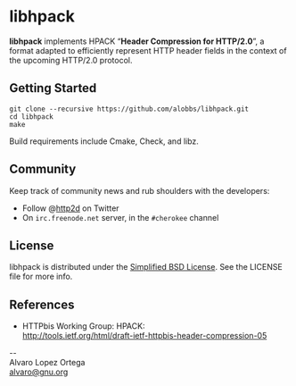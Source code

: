 # libhpack
**libhpack** implements HPACK “**Header Compression for HTTP/2.0**”, a format adapted to efficiently represent HTTP header fields in the context of the upcoming HTTP/2.0 protocol.

## Getting Started
```
git clone --recursive https://github.com/alobbs/libhpack.git
cd libhpack
make
```
Build requirements include Cmake, Check, and libz.

## Community
Keep track of community news and rub shoulders with the developers:

* Follow @[http2d](https://twitter.com/http2d) on Twitter
* On `irc.freenode.net` server, in the `#cherokee` channel

## License
libhpack is distributed under the [Simplified BSD License](http://opensource.org/licenses/BSD-2-Clause). See the LICENSE file for more info.

## References
* HTTPbis Working Group: HPACK:  
http://tools.ietf.org/html/draft-ietf-httpbis-header-compression-05

--  
Alvaro Lopez Ortega  
[alvaro@gnu.org](mail:alvaro@gnu.org)
